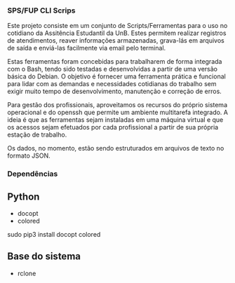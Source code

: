 ### SPS/FUP CLI Scrips ###

Este projeto consiste em um conjunto de Scripts/Ferramentas para o uso no cotidiano da Assitência Estudantil da UnB. Estes permitem realizar registros de atendimentos, reaver informações armazenadas, grava-lás em arquivos de saída e enviá-las facilmente via email pelo terminal.

Estas ferramentas foram concebidas para trabalharem de forma integrada com o Bash, tendo sido testadas e desenvolvidas a partir de uma versão básica do Debian. O objetivo é fornecer uma ferramenta prática e funcional para lidar com as demandas e necessidades cotidianas do trabalho sem exigir muito tempo de desenvolvimento, manutenção e correção de erros.

Para gestão dos profissionais, aproveitamos os recursos do próprio sistema operacional e do openssh que permite um ambiente multitarefa integrado. A ideia é que as ferramentas sejam instaladas em uma máquina virtual e que os acessos sejam efetuados por cada profissional a partir de sua própria estação de trabalho.

Os dados, no momento, estão sendo estruturados em arquivos de texto no formato JSON.

### Dependências ###

## Python ##

- docopt
- colored

sudo pip3 install docopt colored

## Base do sistema ##

- rclone

